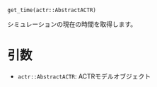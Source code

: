 ```
get_time(actr::AbstractACTR)
```

シミュレーションの現在の時間を取得します。

# 引数

  * `actr::AbstractACTR`: ACTRモデルオブジェクト
